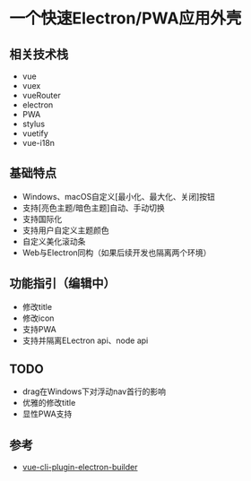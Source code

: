 # 一个快速Electron/PWA应用外壳

## 相关技术栈
+ vue
+ vuex
+ vueRouter
+ electron
+ PWA
+ stylus
+ vuetify
+ vue-i18n

## 基础特点

+ Windows、macOS自定义[最小化、最大化、关闭]按钮
+ 支持[亮色主题/暗色主题]自动、手动切换
+ 支持国际化
+ 支持用户自定义主题颜色
+ 自定义美化滚动条
+ Web与Electron同构（如果后续开发也隔离两个环境）

## 功能指引（编辑中）

+ 修改title
+ 修改icon
+ 支持PWA
+ 支持并隔离ELectron api、node api

## TODO

+ drag在Windows下对浮动nav首行的影响
+ 优雅的修改title
+ 显性PWA支持

## 参考
+ [vue-cli-plugin-electron-builder](https://nklayman.github.io/vue-cli-plugin-electron-builder/)
